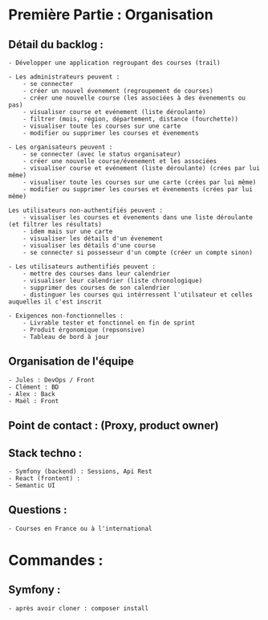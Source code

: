 # Première Partie : Organisation

## Détail du backlog :

    - Développer une application regroupant des courses (trail)

    - Les administrateurs peuvent :
        - se connecter
        - créer un nouvel évenement (regroupement de courses)
        - créer une nouvelle course (les associées à des évenements ou pas)
        - visualiser course et evénement (liste déroulante)
        - filtrer (mois, région, département, distance (fourchette))
        - visualiser toute les courses sur une carte
        - modifier ou supprimer les courses et évenements

    - Les organisateurs peuvent :
        - se connecter (avec le status organisateur)
        - créer une nouvelle course/évenement et les associées
        - visualiser course et evénement (liste déroulante) (crées par lui même) 
        - visualiser toute les courses sur une carte (crées par lui même)
        - modifier ou supprimer les courses et évenements (crées par lui même)

    Les utilisateurs non-authentifiés peuvent :
        - visualiser les courses et évenements dans une liste déroulante (et filtrer les résultats)
        - idem mais sur une carte
        - visualiser les détails d'un évenement
        - visualiser les détails d'une course
        - se connecter si possesseur d'un compte (créer un compte sinon)

    - Les utilisateurs authentifiés peuvent :
        - mettre des courses dans leur calendrier
        - visualiser leur calendrier (liste chronologique)
        - supprimer des courses de son calendrier
        - distinguer les courses qui intérressent l'utilsateur et celles auquelles il c'est inscrit

    - Exigences non-fonctionnelles :
        - Livrable tester et fonctinnel en fin de sprint
        - Produit érgonomique (repsonsive)
        - Tableau de bord à jour

## Organisation de l'équipe

    - Jules : DevOps / Front
    - Clément : BD
    - Alex : Back
    - Maël : Front


## Point de contact : (Proxy, product owner)



## Stack techno :

    - Symfony (backend) : Sessions, Api Rest
    - React (frontent) : 
    - Semantic UI


## Questions : 

    - Courses en France ou à l'international

# Commandes :

## Symfony :

    - après avoir cloner : composer install
